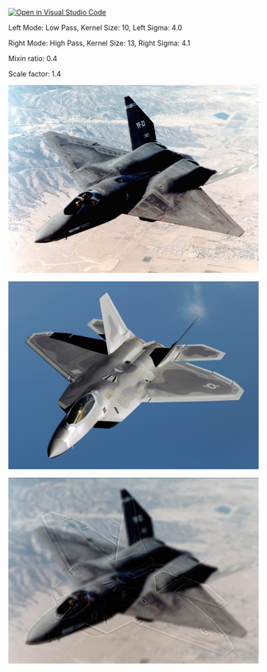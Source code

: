 [![Open in Visual Studio Code](https://classroom.github.com/assets/open-in-vscode-c66648af7eb3fe8bc4f294546bfd86ef473780cde1dea487d3c4ff354943c9ae.svg)](https://classroom.github.com/online_ide?assignment_repo_id=9945000&assignment_repo_type=AssignmentRepo)

Left Mode: Low Pass, Kernel Size: 10, Left Sigma: 4.0

Right Mode: High Pass, Kernel Size: 13, Right Sigma: 4.1

Mixin ratio: 0.4

Scale factor: 1.4

![Left Image](left.jpg)

![Right Image](right.jpg)

![Hybrid Image](hybrid.png)